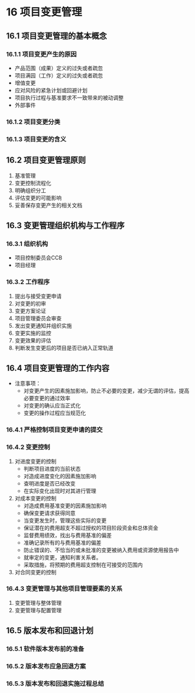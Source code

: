 # 16 项目变更管理
## 16.1 项目变更管理的基本概念
### 16.1.1 项目变更产生的原因
- 产品范围（成果）定义的过失或者疏忽
- 项目满园（工作）定义的过失或者疏忽
- 增值变更
- 应对风险的紧急计划或回避计划
- 项目执行过程与基准要求不一致带来的被动调整
- 外部事件

### 16.1.2 项目变更分类

### 16.1.3 项目变更的含义

## 16.2 项目变更管理原则
1. 基准管理
2. 变更控制流程化
3. 明确组织分工
4. 评估变更的可能影响
5. 妥善保存变更产生的相关文档

## 16.3 变更管理组织机构与工作程序
### 16.3.1 组织机构
- 项目控制委员会CCB
- 项目经理

### 16.3.2 工作程序
1. 提出与接受变更申请
2. 对变更的初审
3. 变更方案论证
4. 项目管理委员会审查
5. 发出变更通知并组织实施
6. 变更实施的监控
7. 变更效果的评估
8. 判断发生变更后的项目是否已纳入正常轨道

## 16.4 项目变更管理的工作内容
- 注意事项：
	- 对变更产生的因素施加影响，防止不必要的变更，减少无谓的评估，提高必要变更的通过效率
	- 对变更的确认应当正式化
	- 变更的操作过程应当规范化

### 16.4.1 严格控制项目变更申请的提交
### 16.4.2 变更控制
1. 对进度变更的控制
	- 判断项目进度的当前状态
	- 对造成进度变化的因素施加影响
	- 查明进度是否已经改变
	- 在实际变化出现时对其进行管理
2. 对成本变更的控制
	- 对造成费用基准变更的因素施加影响
	- 确保变更请求获得同意
	- 当变更发生时，管理这些实际的变更
	- 保证潜在的费用超支不超过授权的项目阶段资金和总体资金
	- 监督费用绩效，找出与费用基准的偏差
	- 准确记录所有的与费用基准的偏差
	- 防止错误的、不恰当的或未批准的变更被纳入费用或资源使用报告中
	- 就审定的变更，通知利害关系者。
	- 采取措施，将预期的费用超支控制在可接受的范围内
3. 对合同变更的控制

### 16.4.3 变更管理与其他项目管理要素的关系
1. 变更管理与整体管理
2. 变更管理与配置管理

## 16.5 版本发布和回退计划
### 16.5.1 软件版本发布前的准备
### 16.5.2 版本发布应急回退方案
### 16.5.3 版本发布和回退实施过程总结
